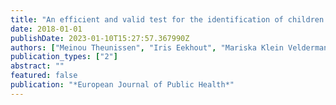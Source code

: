 ```yaml
---
title: "An efficient and valid test for the identification of children with emotional and behavioral problems"
date: 2018-01-01
publishDate: 2023-01-10T15:27:57.367990Z
authors: ["Meinou Theunissen", "Iris Eekhout", "Mariska Klein Velderman"]
publication_types: ["2"]
abstract: ""
featured: false
publication: "*European Journal of Public Health*"
---
```


